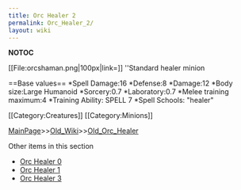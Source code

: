 ```yaml
---
title: Orc Healer 2
permalink: Orc_Healer_2/
layout: wiki
---
```

__NOTOC__

[[File:orcshaman.png|100px|link=]] ''Standard healer minion

==Base values==
*Spell Damage:16
*Defense:8
*Damage:12
*Body size:Large Humanoid
*Sorcery:0.7
*Laboratory:0.7
*Melee training maximum:4
*Training Ability: SPELL 7 
*Spell Schools: &quot;healer&quot;

[[Category:Creatures]]
[[Category:Minions]]

[MainPage](/keeperrl_wiki/ "wikilink")>>[Old_Wiki](/keeperrl_wiki/Old_Wiki "wikilink")>>[Old_Orc_Healer](/keeperrl_wiki/Old_Orc_Healer "wikilink")

Other items in this section
-    [Orc Healer 0](/keeperrl_wiki/Orc_Healer_0 "wikilink")
-    [Orc Healer 1](/keeperrl_wiki/Orc_Healer_1 "wikilink")
-    [Orc Healer 3](/keeperrl_wiki/Orc_Healer_3 "wikilink")

